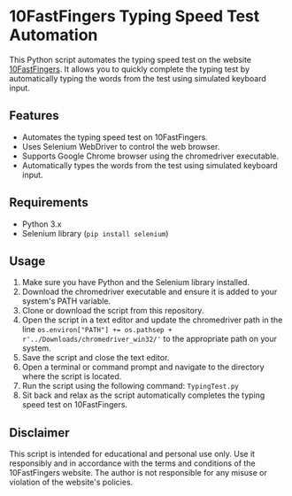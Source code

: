 # 10FastFingers Typing Speed Test Automation

This Python script automates the typing speed test on the website [10FastFingers](https://10fastfingers.com/typing-test/english). It allows you to quickly complete the typing test by automatically typing the words from the test using simulated keyboard input.

## Features

- Automates the typing speed test on 10FastFingers.
- Uses Selenium WebDriver to control the web browser.
- Supports Google Chrome browser using the chromedriver executable.
- Automatically types the words from the test using simulated keyboard input.

## Requirements

- Python 3.x
- Selenium library (`pip install selenium`)

## Usage

1. Make sure you have Python and the Selenium library installed.
2. Download the chromedriver executable and ensure it is added to your system's PATH variable.
3. Clone or download the script from this repository.
4. Open the script in a text editor and update the chromedriver path in the line `os.environ["PATH"] += os.pathsep + r'../Downloads/chromedriver_win32/'` to the appropriate path on your system.
5. Save the script and close the text editor.
6. Open a terminal or command prompt and navigate to the directory where the script is located.
7. Run the script using the following command:
``` TypingTest.py ```
8. Sit back and relax as the script automatically completes the typing speed test on 10FastFingers.

## Disclaimer

This script is intended for educational and personal use only. Use it responsibly and in accordance with the terms and conditions of the 10FastFingers website. The author is not responsible for any misuse or violation of the website's policies.
